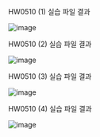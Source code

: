 HW0510 (1) 실습 파일 결과

![image](https://github.com/drawarepair/React/assets/102895287/32ea4f54-120e-43d9-894a-5047a3b6ffa3)

HW0510 (2) 실습 파일 결과

![image](https://github.com/drawarepair/React/assets/102895287/91c9d873-d795-4ade-b094-055387001498)

HW0510 (3) 실습 파일 결과

![image](https://github.com/drawarepair/React/assets/102895287/52fef8ec-70fc-41cc-9e10-e564b61dcbf3)

HW0510 (4) 실습 파일 결과

![image](https://github.com/drawarepair/React/assets/102895287/50fa57a4-a453-4322-aaae-aa8ad979e497)

